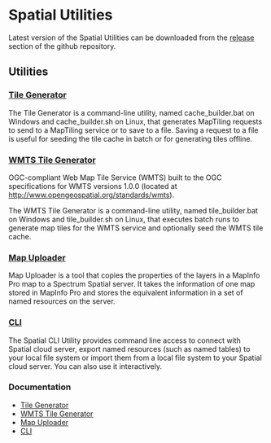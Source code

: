 # Spatial Utilities

Latest version of the Spatial Utilities can be downloaded from the [release](https://github.com/PreciselyData/SpatialAnalytics/releases) section of the github repository.


## Utilities

### [Tile Generator](https://precisely-qa.fluidtopics.net/r/Precisely-Data-Integrity-Suite/Latest/en-US/Spatial-Cloud-Native-Guide/Utilities/Tile-Generator)
The Tile Generator is a command-line utility, named cache_builder.bat on Windows and cache_builder.sh on Linux, that generates MapTiling requests to send to a MapTiling service or to save to a file. Saving a request to a file is useful for seeding the tile cache in batch or for generating tiles offline.

### [WMTS Tile Generator](https://precisely-qa.fluidtopics.net/r/Precisely-Data-Integrity-Suite/Latest/en-US/Spatial-Cloud-Native-Guide/Utilities/WMTS-Tile-Generator)
OGC-compliant Web Map Tile Service (WMTS) built to the OGC specifications for WMTS versions 1.0.0 (located at http://www.opengeospatial.org/standards/wmts).

The WMTS Tile Generator is a command-line utility, named tile_builder.bat on Windows and tile_builder.sh on Linux, that executes batch runs to generate map tiles for the WMTS service and optionally seed the WMTS tile cache.

### [Map Uploader](https://precisely-qa.fluidtopics.net/r/Precisely-Data-Integrity-Suite/Latest/en-US/Spatial-Cloud-Native-Guide/Utilities/Map-Uploader)
Map Uploader is a tool that copies the properties of the layers in a MapInfo Pro map to a Spectrum Spatial server. It takes the information of one map stored in MapInfo Pro and stores the equivalent information in a set of named resources on the server.

### [CLI](https://precisely-qa.fluidtopics.net/r/Precisely-Data-Integrity-Suite/Latest/en-US/Spatial-Cloud-Native-Guide/Utilities/Spatial-CLI-Utility)
The Spatial CLI Utility provides command line access to connect with Spatial cloud server, export named resources (such as named tables) to your local file system or import them from a local file system to your Spatial cloud server. You can also use it interactively.


### Documentation
- [Tile Generator](https://precisely-qa.fluidtopics.net/r/Precisely-Data-Integrity-Suite/Latest/en-US/Spatial-Cloud-Native-Guide/Utilities/Tile-Generator)
- [WMTS Tile Generator](https://precisely-qa.fluidtopics.net/r/Precisely-Data-Integrity-Suite/Latest/en-US/Spatial-Cloud-Native-Guide/Utilities/WMTS-Tile-Generator)
- [Map Uploader](https://precisely-qa.fluidtopics.net/r/Precisely-Data-Integrity-Suite/Latest/en-US/Spatial-Cloud-Native-Guide/Utilities/Map-Uploader)
- [CLI](https://precisely-qa.fluidtopics.net/r/Precisely-Data-Integrity-Suite/Latest/en-US/Spatial-Cloud-Native-Guide/Utilities/Spatial-CLI-Utility)
